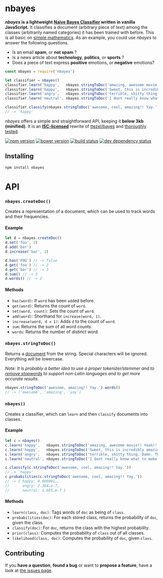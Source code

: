 # nbayes

***nbayes* is a lightweight [Naive Bayes Classifier](https://www.youtube.com/watch?v=DdYSMwEWbd4) written in vanilla JavaScript.** It classifies a document (arbitrary piece of text) among the classes (arbitrarily named categories) it has been trained with before. This is all basic on [simple mathematics](https://www.youtube.com/watch?v=DdYSMwEWbd4). As an example, you could use *nbayes* to answer the following questions.

- Is an email **spam**, or **not spam** ?
- Is a news article about **technology**, **politics**, or **sports** ?
- Does a piece of text express **positive** emotions, or **negative** emotions?

```javascript
const nbayes = require('nbayes')

let classifier = nbayes()
classifier.learn('happy',   nbayes.stringToDoc('amazing, awesome movie!! Yeah!! Oh boy.'))
classifier.learn('happy',   nbayes.stringToDoc('Sweet, this is incredibly amazing, perfect, great!!'))
classifier.learn('angry',   nbayes.stringToDoc('terrible, shitty thing. Damn. This Sucks!!'))
classifier.learn('neutral', nbayes.stringToDoc('I dont really know what to make of this.'))

classifier.classify(nbayes.stringToDoc('awesome, cool, amazing!! Yay.'))
// -> 'happy'
```

*nbayes* offers a simple and straightforward API, keeping it **below 3kb (minified)**. It is an **[ISC-licensed](LICENSE)** rewrite of [ttezel/bayes](https://github.com/ttezel/bayes) and [thoroughly tested](test.coffee).

[![npm version](https://img.shields.io/npm/v/nbayes.svg)](https://www.npmjs.com/package/nbayes)
[![bower version](https://img.shields.io/bower/v/nbayes.svg)](bower.json)
[![build status](https://img.shields.io/travis/derhuerst/nbayes.svg)](https://travis-ci.org/derhuerst/nbayes)
[![dev dependency status](https://img.shields.io/david/dev/derhuerst/nbayes.svg)](https://david-dm.org/derhuerst/nbayes#info=devDependencies)


## Installing

```
npm install nbayes
```


# API


### `nbayes.createDoc()`

Creates a representation of a document, which can be used to track words and their frequencies.

#### Example

```js
let d = nbayes.createDoc()
d.set('foo', 2)
d.add('bar')
d.increase('bar', 2)

d.has('FOO') // -> false
d.get('foo') // -> 2
d.get('bar') // -> 3
d.sum() // -> 5
d.words() // -> 2
```

#### Methods

- `has(word)`: If `word` has been `add`ed before.
- `get(word)`: Returns the count of `word`.
- `set(word, count)`: Sets the count of `word`.
- `add(word)`: Shorthand for `increase(word, 1)`.
- `increase(word, d = 1)`: Adds `d` to the count of `word`.
- `sum`: Returns the sum of all word counts.
- `words`: Returns the number of *distinct* word.


### `nbayes.stringToDoc()`

Returns a [document](#nbayescreatedoc) from the string. Special characters will be ignored. Everything will be lowercase.

*Note: It is probably a better idea to use a proper tokenizer/stemmer and to [remove stopwords](https://github.com/fergiemcdowall/stopword) to support non-Latin languages and to get more accurate results.*

```js
nbayes.stringToDoc('awesome, amazing!! Yay.').words()
// -> ['awesome', 'amazing', 'yay']
```


### `nbayes()`

Creates a classifier, which can `learn` and then `classify` documents into classes.

#### Example

```js
let c = nbayes()
c.learn('happy',   nbayes.stringToDoc('amazing, awesome movie!! Yeah!! Oh boy.'))
c.learn('happy',   nbayes.stringToDoc('Sweet, this is incredibly amazing, perfect, great!!'))
c.learn('angry',   nbayes.stringToDoc('terrible, shitty thing. Damn. This Sucks!!'))
c.learn('neutral', nbayes.stringToDoc('I dont really know what to make of this.'))

c.classify(c.stringToDoc('awesome, cool, amazing!! Yay.'))
// -> 'happy'
c.probabilities(c.stringToDoc('awesome, cool, amazing!! Yay.'))
// -> { happy: 0.000001…,
//      angry: 2.384…e-7,
//      neutral: 1.665…e-7 }
```

#### Methods

- `learn(class, doc)`: Tags words of `doc` as being of `class`.
- `probabilities(doc)`: For each stored class, returns the probability of `doc`, given the class.
- `classify(doc)`: For `doc`, returns the class with the highest probability.
- `prior(class)`: Computes the probability of `class` out of all classes.
- `likelihood(class, doc)`: Computes the probability of `doc`, given `class`.



## Contributing

If you **have a question**, **found a bug** or want to **propose a feature**, have a look at [the issues page](https://github.com/derhuerst/nbayes/issues).
